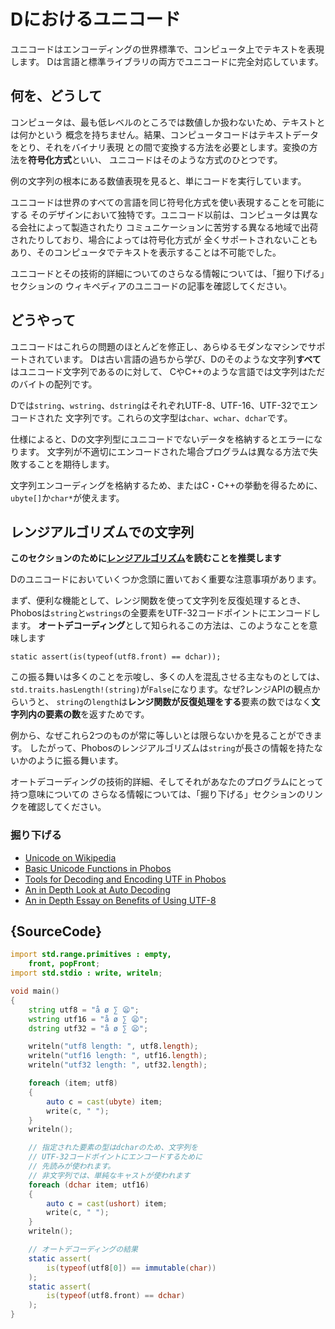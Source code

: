 # Dにおけるユニコード

ユニコードはエンコーディングの世界標準で、コンピュータ上でテキストを表現します。
Dは言語と標準ライブラリの両方でユニコードに完全対応しています。

## 何を、どうして

コンピュータは、最も低レベルのところでは数値しか扱わないため、テキストとは何かという
概念を持ちません。結果、コンピュータコードはテキストデータをとり、それをバイナリ表現
との間で変換する方法を必要とします。変換の方法を**符号化方式**といい、
ユニコードはそのような方式のひとつです。

例の文字列の根本にある数値表現を見ると、単にコードを実行しています。

ユニコードは世界のすべての言語を同じ符号化方式を使い表現することを可能にする
そのデザインにおいて独特です。ユニコード以前は、コンピュータは異なる会社によって製造されたり
コミュニケーションに苦労する異なる地域で出荷されたりしており、場合によっては符号化方式が
全くサポートされないこともあり、そのコンピュータでテキストを表示することは不可能でした。


ユニコードとその技術的詳細についてのさらなる情報については、「掘り下げる」セクションの
ウィキペディアのユニコードの記事を確認してください。

## どうやって

ユニコードはこれらの問題のほとんどを修正し、あらゆるモダンなマシンでサポートされています。
Dは古い言語の過ちから学び、Dのそのような文字列**すべて**はユニコード文字列であるのに対して、
CやC++のような言語では文字列はただのバイトの配列です。

Dでは`string`、`wstring`、`dstring`はそれぞれUTF-8、UTF-16、UTF-32でエンコードされた
文字列です。これらの文字型は`char`、`wchar`、`dchar`です。

仕様によると、Dの文字列型にユニコードでないデータを格納するとエラーになります。
文字列が不適切にエンコードされた場合プログラムは異なる方法で失敗することを期待します。

文字列エンコーディングを格納するため、またはC・C++の挙動を得るために、`ubyte[]`か`char*`が使えます。

## レンジアルゴリズムでの文字列

**このセクションのために[レンジアルゴリズム](gems/range-algorithms)を読むことを推奨します**

Dのユニコードにおいていくつか念頭に置いておく重要な注意事項があります。

まず、便利な機能として、レンジ関数を使って文字列を反復処理するとき、
Phobosは`string`と`wstrings`の全要素をUTF-32コードポイントにエンコードします。
**オートデコーディング**として知られるこの方法は、このようなことを意味します

```
static assert(is(typeof(utf8.front) == dchar));
```

この振る舞いは多くのことを示唆し、多くの人を混乱させる主なものとしては、
`std.traits.hasLength!(string)`が`False`になります。なぜ?レンジAPIの観点からいうと、
`string`の`length`は**レンジ関数が反復処理をする**要素の数ではなく**文字列内の要素の数**を返すためです。

例から、なぜこれら2つのものが常に等しいとは限らないかを見ることができます。
したがって、Phobosのレンジアルゴリズムは`string`が長さの情報を持たないかのように振る舞います。

オートデコーディングの技術的詳細、そしてそれがあなたのプログラムにとって持つ意味についての
さらなる情報については、「掘り下げる」セクションのリンクを確認してください。

### 掘り下げる

- [Unicode on Wikipedia](https://en.wikipedia.org/wiki/Unicode)
- [Basic Unicode Functions in Phobos](https://dlang.org/phobos/std_uni.html)
- [Tools for Decoding and Encoding UTF in Phobos](https://dlang.org/phobos/std_utf.html)
- [An in Depth Look at Auto Decoding](https://jackstouffer.com/blog/d_auto_decoding_and_you.html)
- [An in Depth Essay on Benefits of Using UTF-8](http://utf8everywhere.org/)

## {SourceCode}

```d
import std.range.primitives : empty,
    front, popFront;
import std.stdio : write, writeln;

void main()
{
    string utf8 = "å ø ∑ 😦";
    wstring utf16 = "å ø ∑ 😦";
    dstring utf32 = "å ø ∑ 😦";

    writeln("utf8 length: ", utf8.length);
    writeln("utf16 length: ", utf16.length);
    writeln("utf32 length: ", utf32.length);

    foreach (item; utf8)
    {
        auto c = cast(ubyte) item;
        write(c, " ");
    }
    writeln();

    // 指定された要素の型はdcharのため、文字列を
    // UTF-32コードポイントにエンコードするために
    // 先読みが使われます。
    // 非文字列では、単純なキャストが使われます
    foreach (dchar item; utf16)
    {
        auto c = cast(ushort) item;
        write(c, " ");
    }
    writeln();

    // オートデコーディングの結果
    static assert(
        is(typeof(utf8[0]) == immutable(char))
    );
    static assert(
        is(typeof(utf8.front) == dchar)
    );
}
```
